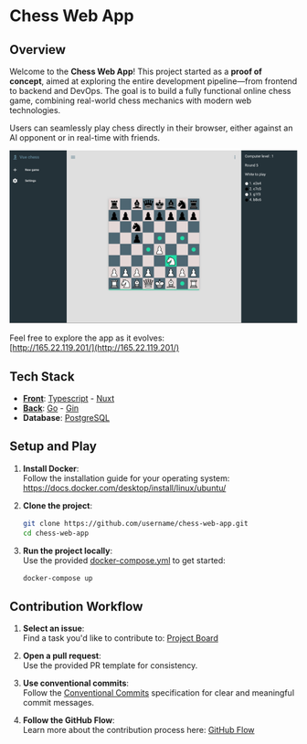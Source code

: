 # Chess Web App

## Overview
Welcome to the **Chess Web App**! This project started as a **proof of concept**, aimed at exploring the entire development pipeline—from frontend to backend and DevOps. The goal is to build a fully functional online chess game, combining real-world chess mechanics with modern web technologies.

Users can seamlessly play chess directly in their browser, either against an AI opponent or in real-time with friends.

![alt text](./documentation/app_screenshot.png?raw=true)

Feel free to explore the app as it evolves:  
[http://165.22.119.201/](http://165.22.119.201/)

## Tech Stack
- [**Front**](/front/README.md): [Typescript](https://www.typescriptlang.org/) - [Nuxt](https://nuxt.com/)
- [**Back**](/back/README.md): [Go](https://go.dev/) - [Gin](https://gin-gonic.com/)
- **Database**: [PostgreSQL](https://www.postgresql.org/)

## Setup and Play
1. **Install Docker**:  
   Follow the installation guide for your operating system:  
   https://docs.docker.com/desktop/install/linux/ubuntu/
   
2. **Clone the project**:
   ```bash
   git clone https://github.com/username/chess-web-app.git
   cd chess-web-app
   ```

3. **Run the project locally**:  
   Use the provided [docker-compose.yml](/docker-compose.yml) to get started:
   ```bash
   docker-compose up
   ```

## Contribution Workflow
1. **Select an issue**:  
   Find a task you'd like to contribute to: [Project Board](https://github.com/orgs/octodrome/projects/3)

2. **Open a pull request**:  
   Use the provided PR template for consistency.

3. **Use conventional commits**:  
   Follow the [Conventional Commits](https://www.conventionalcommits.org/en/v1.0.0/) specification for clear and meaningful commit messages.

4. **Follow the GitHub Flow**:  
   Learn more about the contribution process here: [GitHub Flow](https://docs.github.com/en/get-started/using-github/github-flow)

